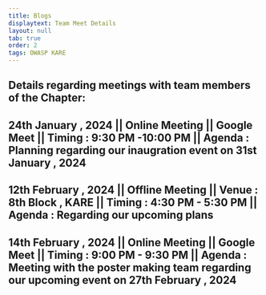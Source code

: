 ```yaml
---
title: Blogs
displaytext: Team Meet Details
layout: null
tab: true
order: 2
tags: OWASP KARE
---
```


## **Details regarding meetings with team members of the Chapter:**
## 24th January , 2024   ||  Online Meeting   || Google Meet || Timing : 9:30 PM -10:00 PM || Agenda : Planning regarding our inaugration event on 31st January , 2024 
##  12th February , 2024  ||  Offline Meeting  || Venue : 8th Block , KARE || Timing : 4:30 PM - 5:30 PM || Agenda : Regarding our upcoming plans 
##  14th February , 2024  ||  Online Meeting   || Google Meet || Timing : 9:00 PM - 9:30 PM || Agenda : Meeting with the poster making team regarding our upcoming event on 27th February , 2024




